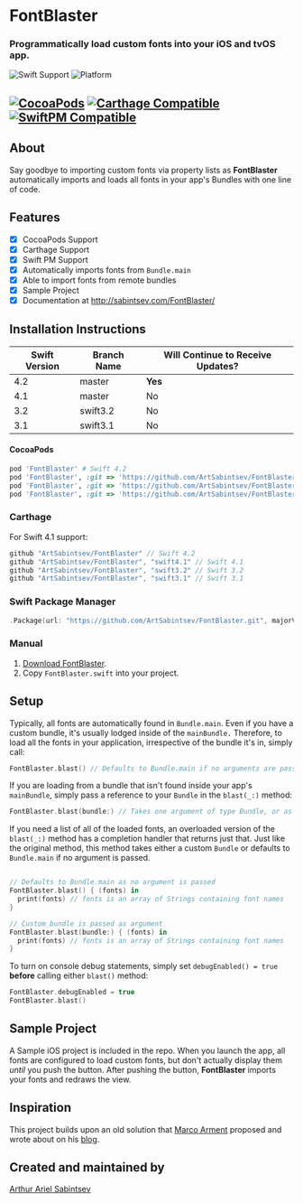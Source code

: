 # FontBlaster

### Programmatically load custom fonts into your iOS and tvOS app.

![Swift Support](https://img.shields.io/badge/Swift-3.1%2C%203.2%2C%204.1-orange.svg) ![Platform](https://img.shields.io/badge/Platforms-iOS%20%7c%20tvOS%20-lightgray.svg?style=flat)

[![CocoaPods](https://img.shields.io/cocoapods/v/FontBlaster.svg)](https://cocoapods.org/pods/FontBlaster)  [![Carthage Compatible](https://img.shields.io/badge/Carthage-compatible-4BC51D.svg?style=flat)](https://github.com/Carthage/Carthage) [![SwiftPM Compatible](https://img.shields.io/badge/SwiftPM-Compatible-brightgreen.svg)](https://swift.org/package-manager/)
---
## About

Say goodbye to importing custom fonts via property lists as **FontBlaster** automatically imports and loads all fonts in your app's Bundles with one line of code.

## Features
- [x] CocoaPods Support
- [x] Carthage Support
- [x] Swift PM Support
- [x] Automatically imports fonts from `Bundle.main`
- [x] Able to import fonts from remote bundles
- [x] Sample Project
- [x] Documentation at http://sabintsev.com/FontBlaster/

## Installation Instructions

| Swift Version |  Branch Name  | Will Continue to Receive Updates?
| ------------- | ------------- |  -------------
| 4.2  | master   | **Yes**
| 4.1  | master   | No
| 3.2  | swift3.2 | No
| 3.1  | swift3.1  | No

#### CocoaPods
```ruby
pod 'FontBlaster' # Swift 4.2
pod 'FontBlaster', :git => 'https://github.com/ArtSabintsev/FontBlaster.git', :branch => 'swift4.1' # Swift 4.1
pod 'FontBlaster', :git => 'https://github.com/ArtSabintsev/FontBlaster.git', :branch => 'swift3.2' # Swift 3.2
pod 'FontBlaster', :git => 'https://github.com/ArtSabintsev/FontBlaster.git', :branch => 'swift3.2' # Swift 3.1
```

### Carthage
For Swift 4.1 support:

```swift
github "ArtSabintsev/FontBlaster" // Swift 4.2
github "ArtSabintsev/FontBlaster", "swift4.1" // Swift 4.1
github "ArtSabintsev/FontBlaster", "swift3.2" // Swift 3.2
github "ArtSabintsev/FontBlaster", "swift3.1" // Swift 3.1
```

### Swift Package Manager
``` swift
.Package(url: "https://github.com/ArtSabintsev/FontBlaster.git", majorVersion: 4)
```

### Manual

1. [Download FontBlaster](//github.com/ArtSabintsev/FontBlaster/archive/master.zip).
2. Copy `FontBlaster.swift` into your project.

## Setup

Typically, all fonts are automatically found in `Bundle.main`. Even if you have a custom bundle, it's usually lodged inside of the `mainBundle.` Therefore, to load all the fonts in your application, irrespective of the bundle it's in, simply call:

```Swift
FontBlaster.blast() // Defaults to Bundle.main if no arguments are passed
```

If you are loading from a bundle that isn't found inside your app's `mainBundle`, simply pass a reference to your `Bundle` in the `blast(_:)` method:

```Swift
FontBlaster.blast(bundle:) // Takes one argument of type Bundle, or as mentioned above, defaults to Bundle.main if no arguments are passed
```

If you need a list of all of the loaded fonts, an overloaded version of the `blast(_:)` method has a completion handler that returns just that. Just like the original method, this method takes either a custom `Bundle` or defaults to `Bundle.main` if no argument is passed.

```Swift

// Defaults to Bundle.main as no argument is passed
FontBlaster.blast() { (fonts) in
  print(fonts) // fonts is an array of Strings containing font names
}

// Custom bundle is passed as argument
FontBlaster.blast(bundle:) { (fonts) in
  print(fonts) // fonts is an array of Strings containing font names
}
```

To turn on console debug statements, simply set `debugEnabled() = true` **before** calling either `blast()` method:

```Swift
FontBlaster.debugEnabled = true
FontBlaster.blast()
```

## Sample Project
A Sample iOS project is included in the repo. When you launch the app, all fonts are configured to load custom fonts, but don't actually display them *until* you push the button. After pushing the button, **FontBlaster** imports your fonts and redraws the view.

## Inspiration
This project builds upon an old solution that [Marco Arment](http://twitter.com/marcoarment) proposed and wrote about on his [blog](http://www.marco.org/2012/12/21/ios-dynamic-font-loading).

## Created and maintained by
[Arthur Ariel Sabintsev](http://www.sabintsev.com/)
